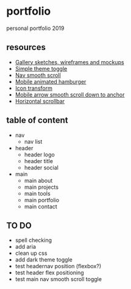 # portfolio
personal portfolio 2019

## resources
- [Gallery sketches, wireframes and mockups](https://gallery.io/projects/MCHbtQVoQ2HCZdYrFhHI3s7x) 
- [Simple theme toggle](https://designshack.net/articles/css/lightsoff/)
- [Nav smooth scroll](https://codepen.io/LauraCFC/pen/JVRWNV)
- [Mobile animated hamburger](https://codepen.io/antonlydike/pen/PZPqPw) 
- [Icon transform](http://www.transformicons.com/)
- [Mobile arrow smooth scroll down to anchor](https://stackoverflow.com/questions/4198041/jquery-smooth-scroll-to-an-anchor)
- [Horizontal scrollbar](https://codeburst.io/how-to-create-horizontal-scrolling-containers-d8069651e9c6)

## table of content

- nav
  * nav list
- header
  * header logo
  * header title
  * header social
- main
  * main about
  * main projects
  * main tools
  * main portfolio
  * main contact
  
## TO DO

- spell checking
- add aria
- clean up css
- add dark theme toggle
- test headernav position (flexbox?)
- test header flex positioning
- test main nav smooth scroll toggle
